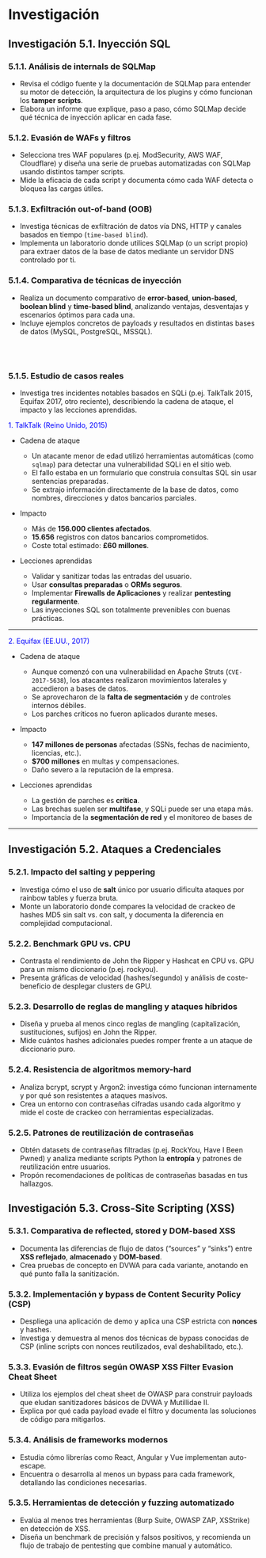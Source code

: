 
# Investigación 

## Investigación 5.1. Inyección SQL

### 5.1.1. **Análisis de internals de SQLMap**  
   - Revisa el código fuente y la documentación de SQLMap para entender su motor de detección, la arquitectura de los plugins y cómo funcionan los **tamper scripts**.  
   - Elabora un informe que explique, paso a paso, cómo SQLMap decide qué técnica de inyección aplicar en cada fase.

### 5.1.2. **Evasión de WAFs y filtros**  
   - Selecciona tres WAF populares (p.ej. ModSecurity, AWS WAF, Cloudflare) y diseña una serie de pruebas automatizadas con SQLMap usando distintos tamper scripts.  
   - Mide la eficacia de cada script y documenta cómo cada WAF detecta o bloquea las cargas útiles. 

### 5.1.3. **Exfiltración out-of-band (OOB)**  
   - Investiga técnicas de exfiltración de datos vía DNS, HTTP y canales basados en tiempo (`time-based blind`).  
   - Implementa un laboratorio donde utilices SQLMap (o un script propio) para extraer datos de la base de datos mediante un servidor DNS controlado por ti. 

### 5.1.4. **Comparativa de técnicas de inyección**  
   - Realiza un documento comparativo de **error-based**, **union-based**, **boolean blind** y **time-based blind**, analizando ventajas, desventajas y escenarios óptimos para cada una.  
   - Incluye ejemplos concretos de payloads y resultados en distintas bases de datos (MySQL, PostgreSQL, MSSQL). 



<br><br>
### 5.1.5. **Estudio de casos reales**  
   - Investiga tres incidentes notables basados en SQLi (p.ej. TalkTalk 2015, Equifax 2017, otro reciente), describiendo la cadena de ataque, el impacto y las lecciones aprendidas. 
<p style="text-align: justify; color: blue;">
1. TalkTalk (Reino Unido, 2015) <br>

* Cadena de ataque
   - Un atacante menor de edad utilizó herramientas automáticas (como `sqlmap`) para detectar una vulnerabilidad SQLi en el sitio web.
   - El fallo estaba en un formulario que construía consultas SQL sin usar sentencias preparadas.
   - Se extrajo información directamente de la base de datos, como nombres, direcciones y datos bancarios parciales.

* Impacto
   - Más de **156.000 clientes afectados**.
   - **15.656** registros con datos bancarios comprometidos.
   - Coste total estimado: **£60 millones**.

* Lecciones aprendidas
   - Validar y sanitizar todas las entradas del usuario.
   - Usar **consultas preparadas** o **ORMs seguros**.
   - Implementar **Firewalls de Aplicaciones** y realizar **pentesting regularmente**.
   - Las inyecciones SQL son totalmente prevenibles con buenas prácticas.

---
<p style="text-align: justify; color: blue;">
2. Equifax (EE.UU., 2017)

* Cadena de ataque
   * Aunque comenzó con una vulnerabilidad en Apache Struts (`CVE-2017-5638`), los atacantes realizaron movimientos laterales y accedieron a bases de datos.
   * Se aprovecharon de la **falta de segmentación** y de controles internos débiles.
   * Los parches críticos no fueron aplicados durante meses.

* Impacto
   * **147 millones de personas** afectadas (SSNs, fechas de nacimiento, licencias, etc.).
   * **$700 millones** en multas y compensaciones.
   * Daño severo a la reputación de la empresa.

* Lecciones aprendidas
   - La gestión de parches es **crítica**.
   - Las brechas suelen ser **multifase**, y SQLi puede ser una etapa más.
   - Importancia de la **segmentación de red** y el monitoreo de bases de


---

## Investigación 5.2. Ataques a Credenciales

### 5.2.1. **Impacto del salting y peppering**  
   - Investiga cómo el uso de **salt** único por usuario dificulta ataques por rainbow tables y fuerza bruta.
   - Monte un laboratorio donde compares la velocidad de crackeo de hashes MD5 sin salt vs. con salt, y documenta la diferencia en complejidad computacional.

### 5.2.2. **Benchmark GPU vs. CPU**  
   - Contrasta el rendimiento de John the Ripper y Hashcat en CPU vs. GPU para un mismo diccionario (p.ej. rockyou).  
   - Presenta gráficas de velocidad (hashes/segundo) y análisis de coste-beneficio de desplegar clusters de GPU.

### 5.2.3. **Desarrollo de reglas de mangling y ataques híbridos**  
   - Diseña y prueba al menos cinco reglas de mangling (capitalización, sustituciones, sufijos) en John the Ripper.  
   - Mide cuántos hashes adicionales puedes romper frente a un ataque de diccionario puro. 

### 5.2.4. **Resistencia de algoritmos memory-hard**  
   - Analiza bcrypt, scrypt y Argon2: investiga cómo funcionan internamente y por qué son resistentes a ataques masivos.  
   - Crea un entorno con contraseñas cifradas usando cada algoritmo y mide el coste de crackeo con herramientas especializadas. 

### 5.2.5. **Patrones de reutilización de contraseñas**  
   - Obtén datasets de contraseñas filtradas (p.ej. RockYou, Have I Been Pwned) y analiza mediante scripts Python la **entropía** y patrones de reutilización entre usuarios.  
   - Propón recomendaciones de políticas de contraseñas basadas en tus hallazgos. 

## Investigación 5.3. Cross-Site Scripting (XSS)

### 5.3.1. **Comparativa de reflected, stored y DOM-based XSS**  
   - Documenta las diferencias de flujo de datos (“sources” y “sinks”) entre **XSS reflejado**, **almacenado** y **DOM-based**.  
   - Crea pruebas de concepto en DVWA para cada variante, anotando en qué punto falla la sanitización.

### 5.3.2. **Implementación y bypass de Content Security Policy (CSP)**  
   - Despliega una aplicación de demo y aplica una CSP estricta con **nonces** y hashes.  
   - Investiga y demuestra al menos dos técnicas de bypass conocidas de CSP (inline scripts con nonces reutilizados, eval deshabilitado, etc.). 

### 5.3.3. **Evasión de filtros según OWASP XSS Filter Evasion Cheat Sheet**  
   - Utiliza los ejemplos del cheat sheet de OWASP para construir payloads que eludan sanitizadores básicos de DVWA y Mutillidae II.  
   - Explica por qué cada payload evade el filtro y documenta las soluciones de código para mitigarlos. 

### 5.3.4. **Análisis de frameworks modernos**  
   - Estudia cómo librerías como React, Angular y Vue implementan auto-escape.  
   - Encuentra o desarrolla al menos un bypass para cada framework, detallando las condiciones necesarias. 

### 5.3.5. **Herramientas de detección y fuzzing automatizado**  
   - Evalúa al menos tres herramientas (Burp Suite, OWASP ZAP, XSStrike) en detección de XSS.  
   - Diseña un benchmark de precisión y falsos positivos, y recomienda un flujo de trabajo de pentesting que combine manual y automático. 


